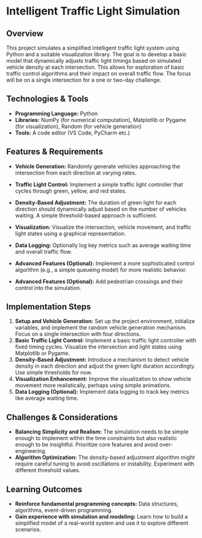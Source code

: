 # Intelligent Traffic Light Simulation

## Overview

This project simulates a simplified intelligent traffic light system using Python and a suitable visualization library. The goal is to develop a basic model that dynamically adjusts traffic light timings based on simulated vehicle density at each intersection.  This allows for exploration of basic traffic control algorithms and their impact on overall traffic flow.  The focus will be on a single intersection for a one or two-day challenge.

## Technologies & Tools

* **Programming Language:** Python
* **Libraries:**  NumPy (for numerical computation), Matplotlib or Pygame (for visualization), Random (for vehicle generation)
* **Tools:**  A code editor (VS Code, PyCharm etc.)

## Features & Requirements

- **Vehicle Generation:**  Randomly generate vehicles approaching the intersection from each direction at varying rates.
- **Traffic Light Control:** Implement a simple traffic light controller that cycles through green, yellow, and red states.
- **Density-Based Adjustment:** The duration of green light for each direction should dynamically adjust based on the number of vehicles waiting.  A simple threshold-based approach is sufficient.
- **Visualization:**  Visualize the intersection, vehicle movement, and traffic light states using a graphical representation.
- **Data Logging:** Optionally log key metrics such as average waiting time and overall traffic flow.

- **Advanced Features (Optional):** Implement a more sophisticated control algorithm (e.g., a simple queueing model) for more realistic behavior.
- **Advanced Features (Optional):**  Add pedestrian crossings and their control into the simulation.


## Implementation Steps

1. **Setup and Vehicle Generation:** Set up the project environment, initialize variables, and implement the random vehicle generation mechanism.  Focus on a single intersection with four directions.
2. **Basic Traffic Light Control:** Implement a basic traffic light controller with fixed timing cycles. Visualize the intersection and light states using Matplotlib or Pygame.
3. **Density-Based Adjustment:** Introduce a mechanism to detect vehicle density in each direction and adjust the green light duration accordingly.  Use simple thresholds for now.
4. **Visualization Enhancement:** Improve the visualization to show vehicle movement more realistically, perhaps using simple animations.
5. **Data Logging (Optional):** Implement data logging to track key metrics like average waiting time.


## Challenges & Considerations

- **Balancing Simplicity and Realism:**  The simulation needs to be simple enough to implement within the time constraints but also realistic enough to be insightful.  Prioritize core features and avoid over-engineering.
- **Algorithm Optimization:**  The density-based adjustment algorithm might require careful tuning to avoid oscillations or instability. Experiment with different threshold values.

## Learning Outcomes

- **Reinforce fundamental programming concepts:** Data structures, algorithms, event-driven programming.
- **Gain experience with simulation and modeling:**  Learn how to build a simplified model of a real-world system and use it to explore different scenarios.


